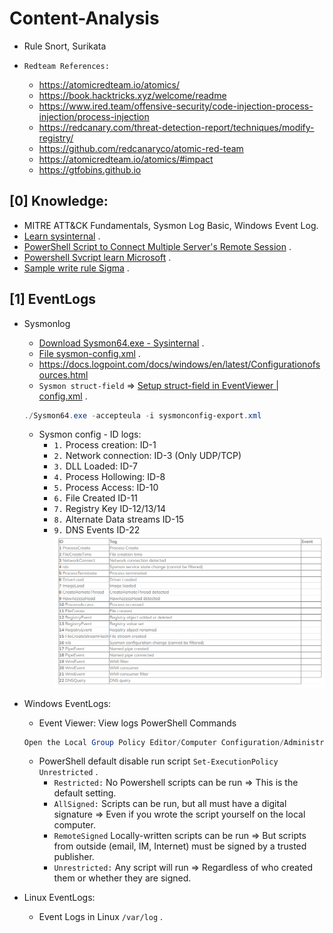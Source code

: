 # Content-Analysis

- Rule Snort, Surikata

- `Redteam References:`
  - https://atomicredteam.io/atomics/
  - https://book.hacktricks.xyz/welcome/readme
  - https://www.ired.team/offensive-security/code-injection-process-injection/process-injection
  - https://redcanary.com/threat-detection-report/techniques/modify-registry/
  - https://github.com/redcanaryco/atomic-red-team
  - https://atomicredteam.io/atomics/#impact
  - https://gtfobins.github.io

## [0] Knowledge:

- MITRE ATT&CK Fundamentals, Sysmon Log Basic, Windows Event Log.
- [Learn sysinternal](https://www.youtube.com/watch?v=fCp2usRXmGg) .
- [PowerShell Script to Connect Multiple Server's Remote Session](https://www.youtube.com/watch?v=zaSxFqLTf0s&t=124s) .
- [Powershell Svcript learn Microsoft](https://learn.microsoft.com/en-us/training/modules/script-with-powershell/2-introduction-scripting) .
- [Sample write rule Sigma](https://www.nextron-systems.com/2018/02/10/write-sigma-rules/) .

## [1] EventLogs

- Sysmonlog
  - [Download Sysmon64.exe - Sysinternal](https://learn.microsoft.com/en-us/sysinternals/downloads/sysmon) .
  - [File sysmon-config.xml](https://github.com/SwiftOnSecurity/sysmon-config) .
  - https://docs.logpoint.com/docs/windows/en/latest/Configurationofsources.html
  - `Sysmon struct-field` => [Setup struct-field in EventViewer | config.xml](https://rootdse.org/posts/understanding-sysmon-events/#event-id-10-processaccess') .
  ```powershell
  ./Sysmon64.exe -accepteula -i sysmonconfig-export.xml
  ```
  - Sysmon config - ID logs:
    - `1.` Process creation: ID-1
    - `2.` Network connection: ID-3 (Only UDP/TCP)
    - `3.` DLL Loaded: ID-7
    - `4.` Process Hollowing: ID-8
    - `5.` Process Access: ID-10
    - `6.` File Created ID-11
    - `7.` Registry Key ID-12/13/14
    - `8.` Alternate Data streams ID-15
    - `9.` DNS Events ID-22
      ![SysmonEventID.png](./images/SysmonEventID.png)
- Windows EventLogs:

  - Event Viewer: View logs PowerShell Commands

  ```powershell
  Open the Local Group Policy Editor/Computer Configuration/Administrative Templates/Windows Components/Windows PowerShell/Turn on PowerShell Script Block Logging.
  ```

  - PowerShell default disable run script `Set-ExecutionPolicy Unrestricted` .
    - `Restricted:` No Powershell scripts can be run => This is the default setting.
    - `AllSigned:` Scripts can be run, but all must have a digital signature => Even if you wrote the script yourself on the local computer.
    - `RemoteSigned` Locally-written scripts can be run => But scripts from outside (email, IM, Internet) must be signed by a trusted publisher.
    - `Unrestricted:` Any script will run => Regardless of who created them or whether they are signed.

- Linux EventLogs:
  - Event Logs in Linux `/var/log` .
